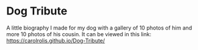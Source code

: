 # Dog Tribute
A little biography I made for my dog with a gallery of 10 photos of him and more 10 photos of his cousin.
It can be viewed in this link: https://carolrolis.github.io/Dog-Tribute/
